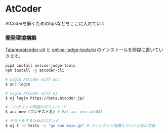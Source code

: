 # AtCoder

AtCoderを解くためのtipsなどをここに入れていく

### 開発環境構築

[Tatamo/atcoder-cli](https://github.com/Tatamo/atcoder-cli) と [online-judge-tools/oj](https://github.com/online-judge-tools/oj) のインストールを前提に書いていきます。

```sh
pip3 install online-judge-tools
npm install -g atcoder-cli
```

```sh
# Login AtCoder with acc
$ acc login

# Login AtCoder with oj
$ oj login https://beta.atcoder.jp/
```

```sh
# コンテストの問題のダウンロード
$ acc new (コンテスト名) # Ex) acc new abc001

# テストをするためのコマンド
$ oj t -d tests -c "go run main.go" # ディレクトリ階層とファイル名に注意
```
